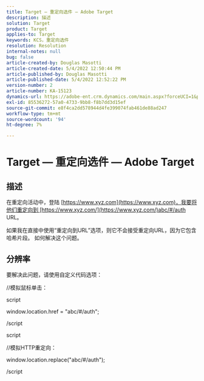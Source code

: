 ```yaml
---
title: Target — 重定向选件 — Adobe Target
description: 描述
solution: Target
product: Target
applies-to: Target
keywords: KCS，重定向选件
resolution: Resolution
internal-notes: null
bug: false
article-created-by: Douglas Masotti
article-created-date: 5/4/2022 12:50:44 PM
article-published-by: Douglas Masotti
article-published-date: 5/4/2022 12:52:22 PM
version-number: 2
article-number: KA-15123
dynamics-url: https://adobe-ent.crm.dynamics.com/main.aspx?forceUCI=1&pagetype=entityrecord&etn=knowledgearticle&id=721ba4cb-a8cb-ec11-a7b6-6045bd00d7cd
exl-id: 85536272-57a0-4733-9bb8-f8b7dd3d15ef
source-git-commit: e8f4ca2dd578944d4fe399074fab461de88ad247
workflow-type: tm+mt
source-wordcount: '94'
ht-degree: 7%

---
```


# Target — 重定向选件 — Adobe Target

## 描述


在重定向活动中，登陆 [https://www.xyz.com](https://www.xyz.com)，我要将他们重定向到 [https://www.xyz.com/](https://www.xyz.com/)abc/#/auth URL。

如果我在直接中使用“重定向到URL”选项，则它不会接受重定向URL，因为它包含哈希片段。 如何解决这个问题。


## 分辨率


要解决此问题，请使用自定义代码选项：



//模拟鼠标单击：

script

window.location.href = &quot;abc/#/auth&quot;;

/script

script



//模拟HTTP重定向：

window.location.replace(&quot;abc/#/auth&quot;);

/script
